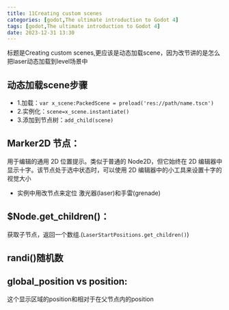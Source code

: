 ```yaml
---
title: 11Creating custom scenes
categories: [godot,The ultimate introduction to Godot 4]
tags: [godot,The ultimate introduction to Godot 4]
date: 2023-12-31 13:30
---
```


标题是Creating custom scenes,更应该是动态加载scene，因为改节讲的是怎么把laser动态加载到level场景中

## 动态加载scene步骤
- 1.加载：`var x_scene:PackedScene = preload('res://path/name.tscn')`
- 2.实例化：`scene=x_scene.instantiate()`
- 3.添加到节点树：`add_child(scene)`

## Marker2D 节点：
用于编辑的通用 2D 位置提示。类似于普通的 Node2D，但它始终在 2D 编辑器中显示十字。该节点处于选中状态时，可以使用 2D 编辑器中的小工具来设置十字的视觉大小

- 实例中用改节点来定位 激光器(laser)和手雷(grenade)

## $Node.get_children()：
获取子节点，返回一个数组.(`LaserStartPositions.get_children()`)

## randi()随机数

## global_position vs position:

这个显示区域的position和相对于在父节点内的position

